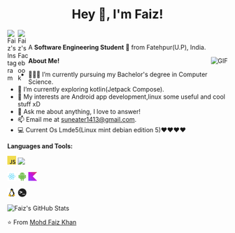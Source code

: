 
<div align="center">
<h1 title="hehehe"> Hey 👋, I'm Faiz!</h1>
</div>

<a href="https://www.instagram.com/mohd.fa1z.khan/?hl=en">
  <img align="left" alt="Faiz's Instagram" width="24px" src="https://cdn.jsdelivr.net/npm/simple-icons@v3/icons/instagram.svg" />
</a>
<a href="https://www.facebook.com/mohammedfaiz.khan.3551">
  <img align="left" alt="Faiz's Facebook" width="24px" src="https://cdn.jsdelivr.net/npm/simple-icons@v3/icons/facebook.svg" />
</a>

<br />

A **Software Engineering Student** 🚀 from Fatehpur(U.P), India.

  <img align="right" alt="GIF" src="https://i.pinimg.com/originals/e4/26/70/e426702edf874b181aced1e2fa5c6cde.gif" />

**About Me!**

- 👨🏽‍💻 I’m currently pursuing my Bachelor's degree in Computer Science.
- 🌱 I’m currently exploring kotlin(Jetpack Compose). 
- 🤔 My interests are Android app development,linux some useful and cool stuff xD
- 💬 Ask me about anything, I love to answer!
- 📫 Email me at [suneater1413@gmail.com](mailto:suneater1413@gmail.com).
- 💻 Current Os Lmde5(Linux mint debian edition 5)❤️❤️❤️❤️

**Languages and Tools:**  

<code><img height="20" src="https://raw.githubusercontent.com/github/explore/80688e429a7d4ef2fca1e82350fe8e3517d3494d/topics/javascript/javascript.png"></code>
<code><img height="20" src="https://raw.githubusercontent.com/flutter/website/master/src/_assets/image/flutter-lockup.png"></code>

<code><img height="20" src="https://raw.githubusercontent.com/github/explore/80688e429a7d4ef2fca1e82350fe8e3517d3494d/topics/react/react.png"></code>
<code><img height="20" src="https://raw.githubusercontent.com/github/explore/80688e429a7d4ef2fca1e82350fe8e3517d3494d/topics/android/android.png"></code>
<code><img height="20" src="https://raw.githubusercontent.com/github/explore/80688e429a7d4ef2fca1e82350fe8e3517d3494d/topics/kotlin/kotlin.png"></code>

<code><img height="20" src="https://raw.githubusercontent.com/github/explore/80688e429a7d4ef2fca1e82350fe8e3517d3494d/topics/linux/linux.png"></code>
<code><img height="20" src="https://raw.githubusercontent.com/github/explore/80688e429a7d4ef2fca1e82350fe8e3517d3494d/topics/terminal/terminal.png"></code>

<img src="https://github-readme-stats.vercel.app/api?username=mfaizk&show_icons=true&hide_border=true&count_private=true&theme=shades-of-purple&icon_color=fad000" alt="Faiz's GitHub Stats">

⭐️ From [Mohd Faiz Khan](https://github.com/mfaizk)
